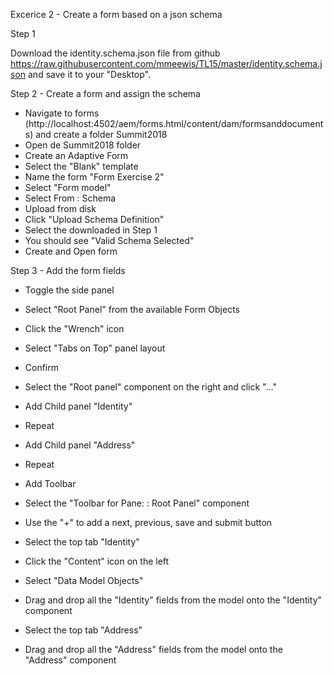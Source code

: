 Excerice 2 - Create a form based on a json schema




Step 1 

Download the identity.schema.json file from github https://raw.githubusercontent.com/mmeewis/TL15/master/identity.schema.json
and save it to your "Desktop".


Step 2 - Create a form and assign the schema

* Navigate to forms (http://localhost:4502/aem/forms.html/content/dam/formsanddocuments) and create a folder Summit2018
* Open de Summit2018 folder
* Create an Adaptive Form
* Select the "Blank" template
* Name the form "Form Exercise 2"
* Select "Form model"
* Select From : Schema
* Upload from disk 
* Click "Upload Schema Definition"
* Select the downloaded in Step 1
* You should see "Valid Schema Selected"
* Create and Open form

Step 3 - Add the form fields

* Toggle the side panel
* Select "Root Panel" from the available Form Objects
* Click the "Wrench" icon
* Select "Tabs on Top" panel layout
* Confirm

* Select the "Root panel" component on the right and click "..."
* Add Child panel "Identity"
* Repeat
* Add Child panel "Address"
* Repeat
* Add Toolbar
* Select the "Toolbar for Pane: : Root Panel" component
* Use the "+" to add a next, previous, save and submit button

* Select the top tab "Identity"
* Click the "Content" icon on the left
* Select "Data Model Objects"
* Drag and drop all the "Identity" fields from the model onto the "Identity" component

* Select the top tab "Address"
* Drag and drop all the "Address" fields from the model onto the "Address" component

